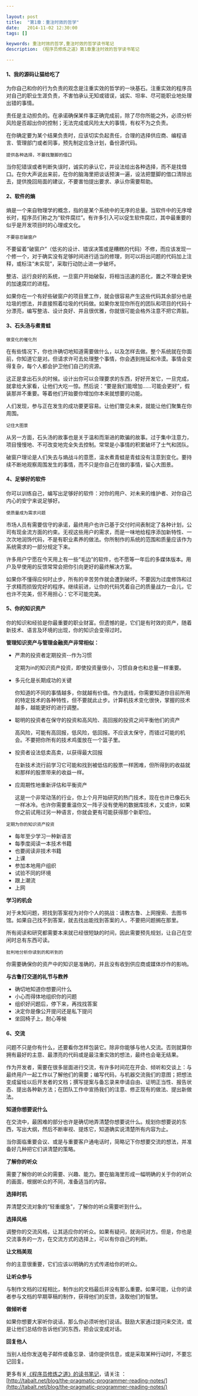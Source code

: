 ```yaml
---

layout: post
title:  "第1章：重注时效的哲学"
date:   2014-11-02 12:30:00
tags: []

keywords: 重注时效的哲学,重注时效的哲学读书笔记
description: 《程序员修炼之道》第1章重注时效的哲学读书笔记

---
```



#### 1、我的源码让猫给吃了


为你自己和你的行为负责的观念是注重实效的哲学的一块基石。注重实效的程序员对自己的职业生涯负责，不害怕承认无知或错误，诚实、坦率、尽可能职业地处理出错的事情。

责任是主动担负的。在承诺确保某件事正确完成前，除了尽你所能之外，必须分析风险是否超出你的控制；无法完成或风险太大的事情，有权不为之负责。

在你确定要为某个结果负责时，应该切实负起责任，合理的选择供应商、编程语言、管理部门或者同事，预先制定应急计划，备份源代码。

`提供各种选择，不要找蹩脚的借口`

当你犯错误或者判断失误时，诚实的承认它，并设法给出各种选择，而不是找借口。在你大声说出来前，在你的脑海里把谈话预演一遍，设法把蹩脚的借口清除出去，提供挽回局面的建议，不要害怕提出要求、承认你需要帮助。


#### 2、软件的熵


熵是一个来自物理学的概念，指的是某个系统中的无序的总量。当软件中的无序增长时，程序员们称之为“软件腐烂”。有许多引入可以促生软件腐烂，其中最重要的似乎是开发项目时的心理或文化。

`不要容忍破窗户`

不要留着“破窗户”（低劣的设计、错误决策或是糟糕的代码）不修，而应该发现一个修一个，对于确实没有足够时间进行适当的修理，则可以将出问题的代码加上注释，或标注“未实现”，采取行动防止进一步破坏。

整洁、运行良好的系统，一旦窗户开始破裂，将相当迅速的恶化，置之不理会更快的加速腐烂的进程。

如果你在一个有好些破窗户的项目里工作，就会很容易产生这些代码其余部分也是垃圾的想法，并直接照着垃圾的代码做。如果你发现你所在的团队和项目的代码十分漂亮，编写整洁、设计良好、并且很优雅，你就很可能会格外注意不把它弄脏。


#### 3、石头汤与煮青蛙

`做变化的催化剂`

在有些情况下，你也许确切地知道需要做什么，以及怎样去做。整个系统就在你面前，你知道它是对。但请求许可去处理整个事情，你会遇到拖延和冷漠。事情会变得复杂，每个人都会护卫他们自己的资源。

这正是拿出石头的时候。设计出你可以合理要求的东西，好好开发它，一旦完成，就拿给大家看，让他们大吃一惊。然后说：“要是我们能增加......可能会更好”，假装那并不重要。等着他们开始要你增加你本来就想要的功能。

人们发现，参与正在发生的成功要更容易。让他们瞥见未来，就能让他们聚集在你周围。


`记住大图景`

从另一方面，石头汤的故事也是关于温和而渐进的欺骗的故事。过于集中注意力，项目慢慢地、不可改变地完全失去控制。常常是小事情的积累破坏了士气和团队。

破窗户理论是人们失去与熵战斗的意愿，温水煮青蛙是青蛙没有注意到变化。要持续不断地观察周围发生的事情，而不只是你自己在做的事情，留心大图景。



#### 4、足够好的软件


你可以训练自己，编写出足够好的软件：对你的用户、对未来的维护者、对你自己内心的安宁来说足够好。


`使质量成为需求问题`

市场人员有需要信守的承诺，最终用户也许已基于交付时间表制定了各种计划，公司有现金流方面的约束。无视这些用户的需求，而是一味地给程序添加新特性、一次次地润饰代码，不是有职业素养的做法。你所制作的系统的范围和质量应该作为系统需求的一部分规定下来。


许多用户宁愿在今天用上有一些“毛边”的软件，也不愿等一年后的多媒体版本。用户及早使用的反馈常常会把你引向更好的最终解决方案。


如果你不懂得应何时止步，所有的辛苦劳作就会遭到破坏。不要因为过度修饰和过于求精而损毁完好的程序。继续前进，让你的代码凭着自己的质量战力一会儿，它也许不完美，但不用担心：它不可能完美。



#### 5、你的知识资产


你的知识和经验是你最重要的职业财富。但遗憾的是，它们是有时效的资产，随着新技术、语言及环境的出现，你的知识会变得过时。


**管理知识资产与管理金融资产非常相似：**

* 严肃的投资者定期投资--作为习惯

	定期为in的知识资产投资，即使投资量很小，习惯自身也和总量一样重要。

* 多元化是长期成功的关键

	你知道的不同的事情越多，你就越有价值。作为底线，你需要知道你目前所用的特定技术的各种特性，但不要就此止步。计算机技术变化很快，掌握的技术越多，越能更好的进行调整。

* 聪明的投资者在保守的投资和高风险、高回报的投资之间平衡他们的资产

	高风险，可能有高回报，低风险，低回报。不应该太保守，而错过可能的机会。不要把你所有的技术鸡蛋放在一个篮子里。

* 投资者设法低卖高卖，以获得最大回报

	在新技术流行前学习它可能和找到被低估的股票一样困难，但所得到的收益就和那样的股票带来的收益一样。

* 应周期性地重新评估和平衡资产

	这是一个非常动荡的行业，你上个月开始研究的热门技术，现在也许已像石头一样冰冷。也许你需要重温你又一阵子没有使用的数据库技术，又或许，如果你之前试用过另一种语言，你就会更有可能获得那个新职位。
	
	
`定期为你的知识资产投资`

* 每年至少学习一种新语言
* 每季度阅读一本技术书籍
* 也要阅读非技术书籍
* 上课
* 参加本地用户组织
* 试验不同的环境
* 跟上潮流
* 上网


**学习的机会**

对于未知问题，把找到答案视为对你个人的挑战：请教古鲁、上网搜索、去图书馆。如果自己找不到答案，就去找出能找到答案的人，不要把问题搁在那里。

所有阅读和研究都需要本来就已经很短缺的时间，因此需要预先规划，让自己在空闲时总有东西可读。

`批判地分析你读到的和听到的`

你需要确保你的资产中的知识是准确的，并且没有收到供应商或媒体炒作的影响。


**与古鲁打交道的礼节与教养**

* 确切地知道你想要问什么
* 小心而得体地组织你的问题
* 组织好问题后，停下来，再找找答案
* 决定你是像公开提问还是私下提问
* 坐回椅子上，耐心等候



#### 6、交流


问题不只是你有什么，还要看你怎样包装它。除非你能够与他人交流。否则就算你拥有最好的主意、最漂亮的代码或是最注重实效的想法，最终也会毫无结果。

作为开发者，需要在很多层面进行交流，有许多时间花在开会、倾听和交谈上：与最终用户一起工作以了解他们的需要；编写代码，与机器交流我们的意图；把想法变成留给以后开发者的文档；撰写提案与备忘录来申请自由、证明正当性、报告状态、提出各种新方法；在团队工作中宣扬我们的注意、修正现有的做法、提出新做法。


**知道你想要说什么**

在交流中，最困难的部分也许是确切地弄清楚你想要说什么。规划你想要说的东西，写出大纲，然后不断审视、提炼它，知道确实说清楚所有内容为止。

当你面临重要会议、或是与重要客户通电话时，简略记下你想要交流的想法，并准备好几种把它们讲清楚的策略。


**了解你的听众**

需要了解你的听众的需要、兴趣、能力。要在脑海里形成一幅明确的关于你的听众的画面，根据听众的不同，准备适当的内容。


**选择时机**

弄清楚交流对象的“轻重缓急”，了解你的听众需要听到什么。


**选择风格**

调整你的交流风格，让其适应你的听众。如果有疑问，就询问对方。但是，你也是交流事务的一方，在交流方式的选择上，可以有你自己的判断。


**让文档美观**

你的主意很重要，它们应该以明确的方式传递给你的听众。


**让听众参与**

与制作文档的过程相比，制作出的文档最后并没有那么重要。如果可能，让你的读者参与文档的早期草稿的制作，获得他们的反馈，汲取他们的智慧。


**做倾听者**

如果你想要大家听你说话，那么你必须听他们说话。鼓励大家通过提问来交流，或是让他们总结你告诉他们的东西，把会议变成对话。


**回复他人**

当别人给你发送电子邮件或备忘录、请你提供信息，或是采取某种行动时，不要忘记回复。



更多有关[《程序员修炼之道》的读书笔记](http://tabalt.net/blog/the-pragmatic-programmer-reading-notes/)，请关注 ：  
[http://tabalt.net/blog/the-pragmatic-programmer-reading-notes/](http://tabalt.net/blog/the-pragmatic-programmer-reading-notes/)